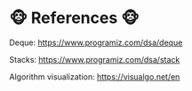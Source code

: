 # :monkey_face: References :monkey_face:

Deque: 
https://www.programiz.com/dsa/deque

Stacks:
https://www.programiz.com/dsa/stack

Algorithm visualization: https://visualgo.net/en
